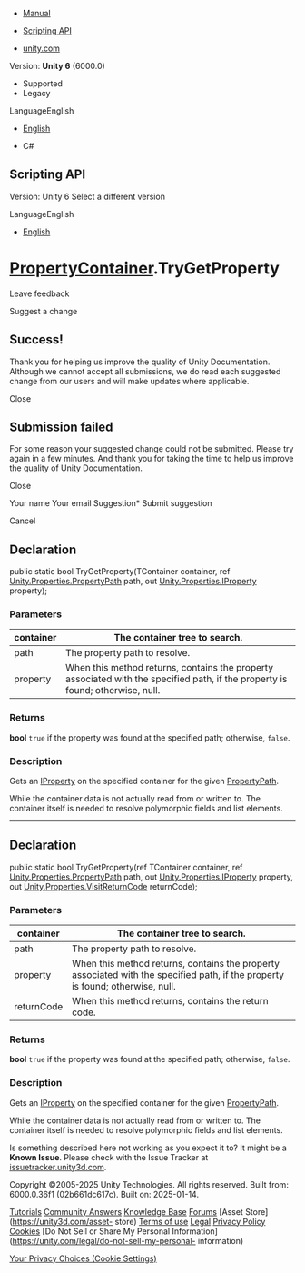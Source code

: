 [ ]()

  * [Manual](../Manual/index.html)
  * [Scripting API](../ScriptReference/index.html)

  * [unity.com](https://unity.com/)

Version: **Unity 6** (6000.0)

  * Supported
  * Legacy

LanguageEnglish

  * [English]()

  * C#

[ ](https://docs.unity3d.com)

## Scripting API

Version: Unity 6 Select a different version

LanguageEnglish

  * [English]()

#  [PropertyContainer](Unity.Properties.PropertyContainer.html).TryGetProperty

Leave feedback

Suggest a change

## Success!

Thank you for helping us improve the quality of Unity Documentation. Although
we cannot accept all submissions, we do read each suggested change from our
users and will make updates where applicable.

Close

## Submission failed

For some reason your suggested change could not be submitted. Please <a>try
again</a> in a few minutes. And thank you for taking the time to help us
improve the quality of Unity Documentation.

Close

Your name Your email Suggestion* Submit suggestion

Cancel

[ ]()

## Declaration

public static bool TryGetProperty(TContainer container, ref
[Unity.Properties.PropertyPath](Unity.Properties.PropertyPath.html) path, out
[Unity.Properties.IProperty](Unity.Properties.IProperty.html) property);

### Parameters

container | The container tree to search.  
---|---  
path | The property path to resolve.  
property | When this method returns, contains the property associated with the specified path, if the property is found; otherwise, null.  
  
### Returns

**bool** `true` if the property was found at the specified path; otherwise,
`false`.

### Description

Gets an [IProperty](Unity.Properties.IProperty.html) on the specified
container for the given [PropertyPath](Unity.Properties.PropertyPath.html).

While the container data is not actually read from or written to. The
container itself is needed to resolve polymorphic fields and list elements.

* * *

## Declaration

public static bool TryGetProperty(ref TContainer container, ref
[Unity.Properties.PropertyPath](Unity.Properties.PropertyPath.html) path, out
[Unity.Properties.IProperty](Unity.Properties.IProperty.html) property, out
[Unity.Properties.VisitReturnCode](Unity.Properties.VisitReturnCode.html)
returnCode);

### Parameters

container | The container tree to search.  
---|---  
path | The property path to resolve.  
property | When this method returns, contains the property associated with the specified path, if the property is found; otherwise, null.  
returnCode | When this method returns, contains the return code.  
  
### Returns

**bool** `true` if the property was found at the specified path; otherwise,
`false`.

### Description

Gets an [IProperty](Unity.Properties.IProperty.html) on the specified
container for the given [PropertyPath](Unity.Properties.PropertyPath.html).

While the container data is not actually read from or written to. The
container itself is needed to resolve polymorphic fields and list elements.

Is something described here not working as you expect it to? It might be a
**Known Issue**. Please check with the Issue Tracker at
[issuetracker.unity3d.com](https://issuetracker.unity3d.com).

Copyright ©2005-2025 Unity Technologies. All rights reserved. Built from:
6000.0.36f1 (02b661dc617c). Built on: 2025-01-14.

[Tutorials](https://unity3d.com/learn) [Community
Answers](https://answers.unity3d.com) [Knowledge
Base](https://support.unity3d.com/hc/en-us)
[Forums](https://forum.unity3d.com) [Asset Store](https://unity3d.com/asset-
store) [Terms of use](https://docs.unity3d.com/Manual/TermsOfUse.html)
[Legal](https://unity.com/legal) [Privacy
Policy](https://unity.com/legal/privacy-policy)
[Cookies](https://unity.com/legal/cookie-policy) [Do Not Sell or Share My
Personal Information](https://unity.com/legal/do-not-sell-my-personal-
information)

[Your Privacy Choices (Cookie Settings)](javascript:void\(0\);)

